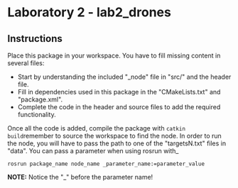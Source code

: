 # Laboratory 2 - lab2_drones

## Instructions

Place this package in your workspace.
You have to fill missing content in several files:
- Start by understanding the included "_node" file in "src/" and the header file.
- Fill in dependencies used in this package in the "CMakeLists.txt" and "package.xml".
- Complete the code in the header and source files to add the required functionality.

Once all the code is added, compile the package with `catkin build`remember to source the workspace to find the node. In order to run the node, you will have to pass the path to one of the "targetsN.txt" files in "data". You can pass a parameter when using rosrun with_
```
rosrun package_name node_name _parameter_name:=parameter_value
```

**NOTE:** Notice the "_" before the parameter name!